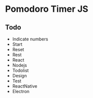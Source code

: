 # Pomodoro Timer JS
## Todo
- Indicate numbers
- Start
- Reset 
- Rest
- React
- Nodejs
- Todolist
- Design
- Test
- ReactNative
- Electron

